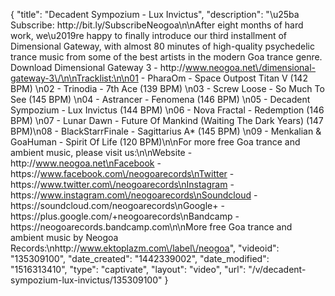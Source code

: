 {
    "title": "Decadent Sympozium - Lux Invictus",
    "description": "\u25ba Subscribe: http:\/\/bit.ly\/SubscribeNeogoa\n\nAfter eight months of hard work, we\u2019re happy to finally introduce our third installment of Dimensional Gateway, with almost 80 minutes of high-quality psychedelic trance music from some of the best artists in the modern Goa trance genre. Download Dimensional Gateway 3 - http:\/\/www.neogoa.net\/dimensional-gateway-3\/\n\nTracklist:\n\n01 - PharaOm - Space Outpost Titan V (142 BPM) \n02 - Trinodia - 7th Ace (139 BPM) \n03 - Screw Loose - So Much To See (145 BPM) \n04 - Astrancer - Fenomena (146 BPM) \n05 - Decadent Sympozium - Lux Invictus (144 BPM) \n06 - Nova Fractal - Redemption (146 BPM) \n07 - Lunar Dawn - Future Of Mankind (Waiting The Dark Years) (147 BPM)\n08 - BlackStarrFinale - Sagittarius A* (145 BPM) \n09 - Menkalian & GoaHuman - Spirit Of Life (120 BPM)\n\nFor more free Goa trance and ambient music, please visit us:\n\nWebsite - http:\/\/www.neogoa.net\nFacebook - https:\/\/www.facebook.com\/neogoarecords\nTwitter - https:\/\/www.twitter.com\/neogoarecords\nInstagram - https:\/\/www.instagram.com\/neogoarecords\nSoundcloud - https:\/\/soundcloud.com\/neogoarecords\nGoogle+ - https:\/\/plus.google.com\/+neogoarecords\nBandcamp - https:\/\/neogoarecords.bandcamp.com\n\nMore free Goa trance and ambient music by Neogoa Records:\nhttp:\/\/www.ektoplazm.com\/label\/neogoa",
    "videoid": "135309100",
    "date_created": "1442339002",
    "date_modified": "1516313410",
    "type": "captivate",
    "layout": "video",
    "url": "\/v\/decadent-sympozium-lux-invictus\/135309100"
}